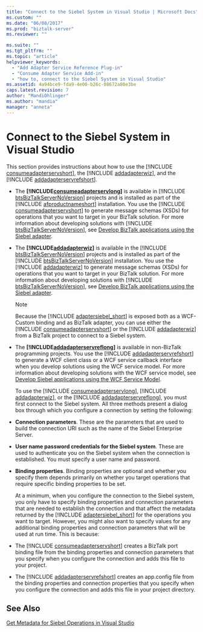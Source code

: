 ```yaml
---
title: "Connect to the Siebel System in Visual Studio | Microsoft Docs"
ms.custom: ""
ms.date: "06/08/2017"
ms.prod: "biztalk-server"
ms.reviewer: ""

ms.suite: ""
ms.tgt_pltfrm: ""
ms.topic: "article"
helpviewer_keywords: 
  - "Add Adapter Service Reference Plug-in"
  - "Consume Adapter Service Add-in"
  - "how to, connect to the Siebel System in Visual Studio"
ms.assetid: 4a94bce9-fda9-4e00-b26c-08672a80e3be
caps.latest.revision: 7
author: "MandiOhlinger"
ms.author: "mandia"
manager: "anneta"
---
```

# Connect to the Siebel System in Visual Studio
This section provides instructions about how to use the [!INCLUDE [consumeadapterservshort](../../includes/consumeadapterservshort-md.md)], the [!INCLUDE [addadapterwiz](../../includes/addadapterwiz-md.md)], and the [!INCLUDE [addadapterservrefshort](../../includes/addadapterservrefshort-md.md)].  

- The <strong><!-- BEGIN ERROR INCLUDE: Unable to resolve [!INCLUDE[consumeadapterservlong](../../includes/consumeadapterservlong-md.md)]: Path(D:/a/1/s/target_repo/biztalk/adapters-and-accelerators/adapter-siebel/connect-to-the-siebel-system-in-visual-studio.md) contains invalid char.
  Parameter name: path -->[!INCLUDE[consumeadapterservlong](../../includes/consumeadapterservlong-md.md)]<!--END ERROR INCLUDE --></strong> is available in [!INCLUDE [btsBizTalkServerNoVersion](../../includes/btsbiztalkservernoversion-md.md)] projects and is installed as part of the [!INCLUDE [afproductnameshort](../../includes/afproductnameshort-md.md)] installation. You use the [!INCLUDE [consumeadapterservshort](../../includes/consumeadapterservshort-md.md)] to generate message schemas (XSDs) for operations that you want to target in your BizTalk solution. For more information about developing solutions with [!INCLUDE [btsBizTalkServerNoVersion](../../includes/btsbiztalkservernoversion-md.md)], see [Develop BizTalk applications using the Siebel adapter](../../adapters-and-accelerators/adapter-siebel/develop-biztalk-applications-using-the-siebel-adapter.md).  

- The <strong><!-- BEGIN ERROR INCLUDE: Unable to resolve [!INCLUDE[addadapterwiz](../../includes/addadapterwiz-md.md)]: Path(D:/a/1/s/target_repo/biztalk/adapters-and-accelerators/adapter-siebel/connect-to-the-siebel-system-in-visual-studio.md) contains invalid char.
  Parameter name: path -->[!INCLUDE[addadapterwiz](../../includes/addadapterwiz-md.md)]<!--END ERROR INCLUDE --></strong> is available in the [!INCLUDE [btsBizTalkServerNoVersion](../../includes/btsbiztalkservernoversion-md.md)] projects and is installed as part of the [!INCLUDE [btsBizTalkServerNoVersion](../../includes/btsbiztalkservernoversion-md.md)] installation. You use the [!INCLUDE [addadapterwiz](../../includes/addadapterwiz-md.md)] to generate message schemas (XSDs) for operations that you want to target in your BizTalk solution. For more information about developing solutions with [!INCLUDE [btsBizTalkServerNoVersion](../../includes/btsbiztalkservernoversion-md.md)], see [Develop BizTalk applications using the Siebel adapter](../../adapters-and-accelerators/adapter-siebel/develop-biztalk-applications-using-the-siebel-adapter.md).  

  > [!NOTE]
  >  Because the [!INCLUDE [adaptersiebel_short](../../includes/adaptersiebel-short-md.md)] is exposed both as a WCF-Custom binding and as BizTalk adapter, you can use either the [!INCLUDE [consumeadapterservshort](../../includes/consumeadapterservshort-md.md)] or the [!INCLUDE [addadapterwiz](../../includes/addadapterwiz-md.md)] from a BizTalk project to connect to a Siebel system.  

- The <strong><!-- BEGIN ERROR INCLUDE: Unable to resolve [!INCLUDE[addadapterservreflong](../../includes/addadapterservreflong-md.md)]: Path(D:/a/1/s/target_repo/biztalk/adapters-and-accelerators/adapter-siebel/connect-to-the-siebel-system-in-visual-studio.md) contains invalid char.
  Parameter name: path -->[!INCLUDE[addadapterservreflong](../../includes/addadapterservreflong-md.md)]<!--END ERROR INCLUDE --></strong> is available in non-BizTalk programming projects. You use the [!INCLUDE [addadapterservrefshort](../../includes/addadapterservrefshort-md.md)] to generate a WCF client class or a WCF service callback interface when you develop solutions using the WCF service model. For more information about developing solutions with the WCF service model, see [Develop Siebel applications using the WCF Service Model](../../adapters-and-accelerators/adapter-siebel/develop-siebel-applications-using-the-wcf-service-model.md).  

  To use the [!INCLUDE [consumeadapterservlong](../../includes/consumeadapterservlong-md.md)], [!INCLUDE [addadapterwiz](../../includes/addadapterwiz-md.md)], or the [!INCLUDE [addadapterservreflong](../../includes/addadapterservreflong-md.md)], you must first connect to the Siebel system. All three methods present a dialog box through which you configure a connection by setting the following:  

- **Connection parameters**. These are the parameters that are used to build the connection URI such as the name of the Siebel Enterprise Server.  

- **User name password credentials for the Siebel system**. These are used to authenticate you on the Siebel system when the connection is established. You must specify a user name and password.  

- **Binding properties**. Binding properties are optional and whether you specify them depends primarily on whether you target operations that require specific binding properties to be set.  

  At a minimum, when you configure the connection to the Siebel system, you only have to specify binding properties and connection parameters that are needed to establish the connection and that affect the metadata returned by the [!INCLUDE [adaptersiebel_short](../../includes/adaptersiebel-short-md.md)] for the operations you want to target. However, you might also want to specify values for any additional binding properties and connection parameters that will be used at run time. This is because:  

- The [!INCLUDE [consumeadapterservshort](../../includes/consumeadapterservshort-md.md)] creates a BizTalk port binding file from the binding properties and connection parameters that you specify when you configure the connection and adds this file to your project.  

- The [!INCLUDE [addadapterservrefshort](../../includes/addadapterservrefshort-md.md)] creates an app.config file from the binding properties and connection properties that you specify when you configure the connection and adds this file in your project directory.  



## See Also  
 [Get Metadata for Siebel Operations in Visual Studio](../../adapters-and-accelerators/adapter-siebel/get-metadata-for-siebel-operations-in-visual-studio.md)